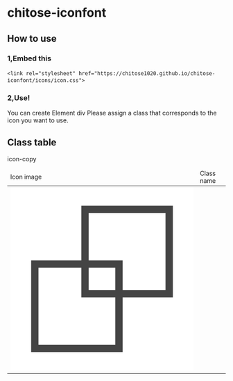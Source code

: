 # chitose-iconfont
## How to use
### 1,Embed this
```
<link rel="stylesheet" href="https://chitose1020.github.io/chitose-iconfont/icons/icon.css">
```
### 2,Use!
You can create Element div
Please assign a class that corresponds to the icon you want to use.
## Class table
<table>
  <thead>
    <tr>
      <td>Icon image</td>
      <td>Class name</td>
    </tr>
  </thead>
  <tr>
     <td><img alt="" src="img/copy.svg" /></td>
  </tr>
 <tr>icon-copy</tr>
</table>
